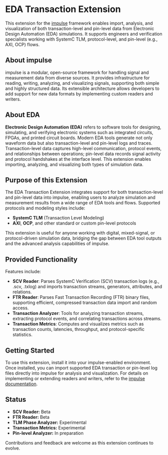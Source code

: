 <!---
title: "EDA Transaction Extension"
author: "Thomas Haber"
keywords: [EDA, impulse, transaction, pin-level, SystemC, TLM, AXI, OCP, protocol, log analysis, visualization, extension, signal processing]
description: "Provides an extension for the impulse framework to import, analyze, and visualize transaction-level and pin-level data from EDA simulations, supporting protocols such as SystemC TLM, AXI, OCP, and custom buses."
category: "impulse-extension"
tags:
  - extension
  - eda
docID: 1221
--->

# EDA Transaction Extension

This extension for the [impulse](https://www.toem.io/impulse) framework enables import, analysis, and visualization of both transaction-level and pin-level data from Electronic Design Automation (EDA) simulations. It supports engineers and verification specialists working with SystemC TLM, protocol-level, and pin-level (e.g., AXI, OCP) flows.

## About impulse

impulse is a modular, open-source framework for handling signal and measurement data from diverse sources. It provides infrastructure for reading, writing, analyzing, and visualizing signals, supporting both simple and highly structured data. Its extensible architecture allows developers to add support for new data formats by implementing custom readers and writers.


## About EDA

**Electronic Design Automation (EDA)** refers to software tools for designing, simulating, and verifying electronic systems such as integrated circuits, FPGAs, and printed circuit boards. Modern EDA tools generate not only waveform data but also transaction-level and pin-level logs and traces. Transaction-level data captures high-level communication, protocol events, and relationships between operations; pin-level data records signal activity and protocol handshakes at the interface level. This extension enables importing, analyzing, and visualizing both types of simulation data.

## Purpose of this Extension

The EDA Transaction Extension integrates support for both transaction-level and pin-level data into impulse, enabling users to analyze simulation and measurement results from a wide range of EDA tools and flows. Supported protocols and modeling styles include:

- **SystemC TLM** (Transaction Level Modeling)
- **AXI**, **OCP**, and other standard or custom pin-level protocols

This extension is useful for anyone working with digital, mixed-signal, or protocol-driven simulation data, bridging the gap between EDA tool outputs and the advanced analysis capabilities of impulse.

## Provided Functionality

Features include:

- **SCV Reader**: Parses SystemC Verification (SCV) transaction logs (e.g., .scv, .txlog) and imports transaction streams, generators, attributes, and relations.
- **FTR Reader**: Parses Fast Transaction Recording (FTR) binary files, supporting efficient, compressed transaction data import and random access.
- **Transaction Analyzer**: Tools for analyzing transaction streams, extracting protocol events, and correlating transactions across streams.
- **Transaction Metrics**: Computes and visualizes metrics such as transaction counts, latencies, throughput, and protocol-specific statistics.

## Getting Started

To use this extension, install it into your impulse-enabled environment. Once installed, you can import supported EDA transaction or pin-level log files directly into impulse for analysis and visualization. For details on implementing or extending readers and writers, refer to the [impulse documentation](https://toem.io/category/resources/).

## Status

- **SCV Reader:** Beta
- **FTR Reader:** Beta
- **TLM Phase Analyzer:** Experimental
- **Transaction Metrics:** Experimental
- **Pin-level Analyzer:** In preparation

Contributions and feedback are welcome as this extension continues to evolve.

